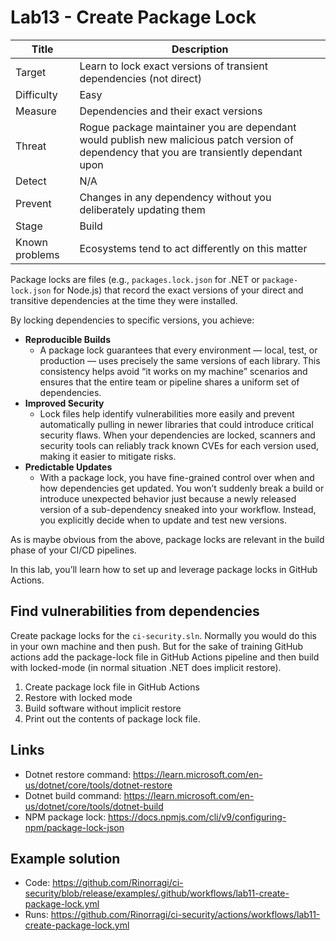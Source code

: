 # Lab13 - Create Package Lock

| Title          | Description                                                                                                                                |
| -------------- | ------------------------------------------------------------------------------------------------------------------------------------------ |
| Target         | Learn to lock exact versions of transient dependencies (not direct)                                                                        |
| Difficulty     | Easy                                                                                                                                       |
| Measure        | Dependencies and their exact versions                                                                                                      |
| Threat         | Rogue package maintainer you are dependant would publish new malicious patch version of dependency that you are transiently dependant upon |
| Detect         | N/A                                                                                                                                        |
| Prevent        | Changes in any dependency without you deliberately updating them                                                                           |
| Stage          | Build                                                                                                                                      |
| Known problems | Ecosystems tend to act differently on this matter                                                                                          |

Package locks are files (e.g., `packages.lock.json` for .NET or `package-lock.json` for Node.js) that record the exact versions of your direct and transitive dependencies at the time they were installed.

By locking dependencies to specific versions, you achieve:

- **Reproducible Builds**
  - A package lock guarantees that every environment — local, test, or production — uses precisely the same versions of each library. This consistency helps avoid “it works on my machine” scenarios and ensures that the entire team or pipeline shares a uniform set of dependencies.
- **Improved Security**
  - Lock files help identify vulnerabilities more easily and prevent automatically pulling in newer libraries that could introduce critical security flaws. When your dependencies are locked, scanners and security tools can reliably track known CVEs for each version used, making it easier to mitigate risks.
- **Predictable Updates**
  - With a package lock, you have fine-grained control over when and how dependencies get updated. You won’t suddenly break a build or introduce unexpected behavior just because a newly released version of a sub-dependency sneaked into your workflow. Instead, you explicitly decide when to update and test new versions.

As is maybe obvious from the above, package locks are relevant in the build phase of your CI/CD pipelines.

In this lab, you’ll learn how to set up and leverage package locks in GitHub Actions.

## Find vulnerabilities from dependencies

Create package locks for the `ci-security.sln`. Normally you would do this in your own machine and then push. But for the sake of training GitHub actions add the package-lock file in GitHub Actions pipeline and then build with locked-mode (in normal situation .NET does implicit restore).

1. Create package lock file in GitHub Actions
1. Restore with locked mode
1. Build software without implicit restore
1. Print out the contents of package lock file.

## Links

- Dotnet restore command: <https://learn.microsoft.com/en-us/dotnet/core/tools/dotnet-restore>
- Dotnet build command: <https://learn.microsoft.com/en-us/dotnet/core/tools/dotnet-build>
- NPM package lock: <https://docs.npmjs.com/cli/v9/configuring-npm/package-lock-json>

## Example solution

- Code: <https://github.com/Rinorragi/ci-security/blob/release/examples/.github/workflows/lab11-create-package-lock.yml>
- Runs: <https://github.com/Rinorragi/ci-security/actions/workflows/lab11-create-package-lock.yml>
